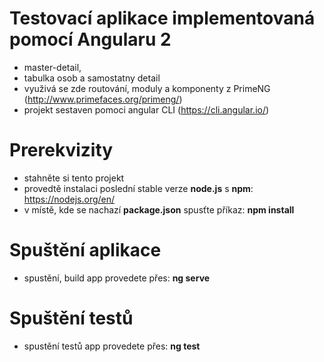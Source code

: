 # Testovací aplikace implementovaná pomocí Angularu 2 
* master-detail, 
* tabulka osob a samostatny detail
* využivá se zde routování, moduly a komponenty z PrimeNG (http://www.primefaces.org/primeng/)
* projekt sestaven pomoci angular CLI (https://cli.angular.io/)

# Prerekvizity
* stahněte si tento projekt
* provedtě instalaci poslední stable verze __node.js__ s __npm__: https://nodejs.org/en/
* v místě, kde se nachazí __package.json__ spusťte příkaz: __npm install__

# Spuštění aplikace
* spustění, build app provedete přes: __ng serve__

# Spuštění testů
* spustění testů app provedete přes: __ng test__